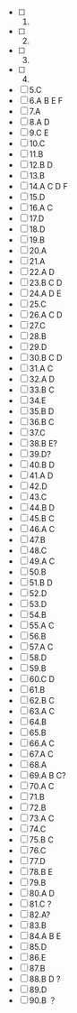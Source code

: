 - [ ] 1.
- [ ] 2.
- [ ] 3.
- [ ] 4.
- [ ] 5.C
- [ ] 6.A B E F
- [ ] 7.A
- [ ] 8.A D
- [ ] 9.C E
- [ ] 10.C
- [ ] 11.B
- [ ] 12.B D
- [ ] 13.B
- [ ] 14.A C D F
- [ ] 15.D
- [ ] 16.A C
- [ ] 17.D
- [ ] 18.D
- [ ] 19.B
- [ ] 20.A
- [ ] 21.A
- [ ] 22.A D
- [ ] 23.B C D
- [ ] 24.A D E
- [ ] 25.C
- [ ] 26.A C D
- [ ] 27.C
- [ ] 28.B 
- [ ] 29.D
- [ ] 30.B C D
- [ ] 31.A C
- [ ] 32.A D
- [ ] 33.B C
- [ ] 34.E
- [ ] 35.B D
- [ ] 36.B C
- [ ] 37.C
- [ ] 38.B E?
- [ ] 39.D?
- [ ] 40.B D
- [ ] 41.A D
- [ ] 42.D
- [ ] 43.C
- [ ] 44.B D 
- [ ] 45.B C
- [ ] 46.A C
- [ ] 47.B
- [ ] 48.C
- [ ] 49.A C
- [ ] 50.B
- [ ] 51.B D
- [ ] 52.D
- [ ] 53.D
- [ ] 54.B
- [ ] 55.A C
- [ ] 56.B 
- [ ] 57.A C
- [ ] 58.D
- [ ] 59.B
- [ ] 60.C D 
- [ ] 61.B
- [ ] 62.B C
- [ ] 63.A C
- [ ] 64.B 
- [ ] 65.B
- [ ] 66.A C 
- [ ] 67.A C 
- [ ] 68.A 
- [ ] 69.A B C?
- [ ] 70.A C
- [ ] 71.B
- [ ] 72.B 
- [ ] 73.A C
- [ ] 74.C
- [ ] 75.B C
- [ ] 76.C
- [ ] 77.D
- [ ] 78.B E
- [ ] 79.B
- [ ] 80.A D
- [ ] 81.C ?
- [ ] 82.A?
- [ ] 83.B 
- [ ] 84.A B E
- [ ] 85.D
- [ ] 86.E
- [ ] 87.B
- [ ] 88.B D ?
- [ ] 89.D
- [ ] 90.B ？